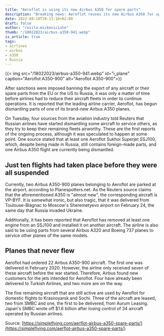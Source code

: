 ```yaml
---
title: "Aeroflot is using its new Airbus A350 for spare parts"
description: "Breaking news: Aeroflot reuses its new Airbus A350 for spare parts. Explore the reasons behind this unexpected decision and what it means for Russian airlines. "
date: 2022-08-10T20:13:10+02:00
draft: false
author: "rosita-mickeviciute"
thumb: "/18022023/airbus-a350-941.webp"
is_article: true
tags:
- airlines
- airbus
- a350
- Russia
---
```

{{< img src="/18022023/airbus-a350-941.webp" id="i_plane" caption="Aeroflot A350-900" alt="Aeroflot A350-900">}}

After sanctions were imposed banning the export of any aircraft or their spare parts from the EU or the US to Russia, it was only a matter of time before airlines had to reduce their aircraft fleets in order to continue operations. It is reported that the leading airline carrier, Aeroflot, has begun dismantling parts of one of its brand-new Airbus A350 planes.

On Tuesday, four sources from the aviation industry told Reuters that Russian airlines have started dismantling some aircraft to service others, as they try to keep their remaining fleets airworthy. These are the first reports of the ongoing process, although it was speculated to happen at some point. One source stated that at least one Aeroflot Sukhoi Superjet SSJ100, which, despite being made in Russia, still contains foreign-made parts, and one Airbus A350 flight are currently being dismantled.

## Just ten flights had taken place before they were all suspended

Currently, two Airbus A350-900 planes belonging to Aeroflot are parked at the airport, according to Planespotters.net. As the Reuters source claims that the aforementioned A350 is "almost new", the corresponding aircraft is VP-BYF. It is somewhat ironic, but also tragic, that it was delivered from Toulouse-Blagnac to Moscow's Sheremetyevo airport on February 24, the same day that Russia invaded Ukraine.

Additionally, it has been reported that Aeroflot has removed at least one engine from an SSJ100 and installed it on another aircraft. The airline is also said to be using parts from several Airbus A320 and Boeing 737 planes to service other planes of the same models.

## Planes that never flew

Aeroflot had ordered 22 Airbus A350-900 aircraft. The first one was delivered in February 2020. However, the airline only received seven of these aircraft before the war started. Therefore, Airbus found new customers for the jets intended for Aeroflot. Four have already been delivered to Turkish Airlines, and two more are on the way.

The five remaining aircraft that are still active are used by Aeroflot for domestic flights to Krasnoyarsk and Sochi. Three of the aircraft are leased, two from SMBC and one, the first to be delivered, from Aurum Leasing. Japan's SMBC wrote off $1.6 billion after losing control of 34 aircraft operated by Russian airlines.

Source: [https://simpleflying.com/aerflot-airbus-a350-spare-parts/](https://simpleflying.com/aerflot-airbus-a350-spare-parts/)
